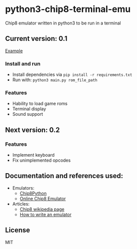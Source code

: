 # python3-chip8-terminal-emu

Chip8 emulator written in python3 to be run in a terminal

## Current version: 0.1

[Example](http://brovador.github.io/python3-chip8-terminal-emu/demo.png)

### Install and run
* Install dependencies via ```pip install -r requirements.txt```
* Run with: ```python3 main.py rom_file_path```

### Features
* Hability to load game roms
* Terminal display
* Sound support

## Next version: 0.2

### Features
* Implement keyboard
* Fix unimplemented opcodes

## Documentation and references used:

* Emulators:
  * [Chip8Python](https://github.com/craigthomas/Chip8Python)
  * [Online Chip8 Emulator](http://mir3z.github.io/chip8-emu/)
* Articles:
  * [Chip8 wikipedia page](https://en.wikipedia.org/wiki/CHIP-8)
  * [How to write an emulator](http://www.multigesture.net/articles/how-to-write-an-emulator-chip-8-interpreter/)

## License
MIT
